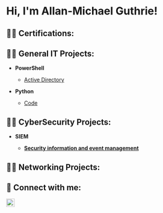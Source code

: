 <h1>Hi, I'm Allan-Michael Guthrie! 

<h2>👨‍💻 Certifications:</h2>

<h2>👨‍💻 General IT Projects:</h2>

- <b>PowerShell</b>
  - [Active Directory]()
  
- <b>Python</b>
  - [Code]()

<h2>👨‍💻 CyberSecurity Projects:</h2>

 - <b>SIEM<b>
    - [Security information and event management](https://github.com/Allan-MichaelGuthrie/Setting-up-SIEM-Lab)
    
<h2>👨‍💻 Networking Projects:</h2>


<h2> 🤳 Connect with me:</h2>

[<img align="left" alt="Allan-MichaelGuthrie | LinkedIn" width="22px" src="https://cdn.jsdelivr.net/npm/simple-icons@v3/icons/linkedin.svg" />][linkedin]

[linkedin]: https://www.linkedin.com/in/allan-michael-guthrie

<!--
**Allan-MichaelGuthrie/Allan-MichaelGuthrie** is a ✨ _special_ ✨ repository because its `README.md` (this file) appears on your GitHub profile.
https://github.com/Allan-MichaelGuthrie/Setting-up-SIEM-Lab/edit/main/README.md
https://github.com/Allan-MichaelGuthrie/Setting-up-SIEM-Lab
Here are some ideas to get you started:

- 🔭 I’m currently working on ...
- 🌱 I’m currently learning ...
- 👯 I’m looking to collaborate on ...
- 🤔 I’m looking for help with ...
- 💬 Ask me about ...
- 📫 How to reach me: ...
- 😄 Pronouns: ...
- ⚡ Fun fact: ...
-->
